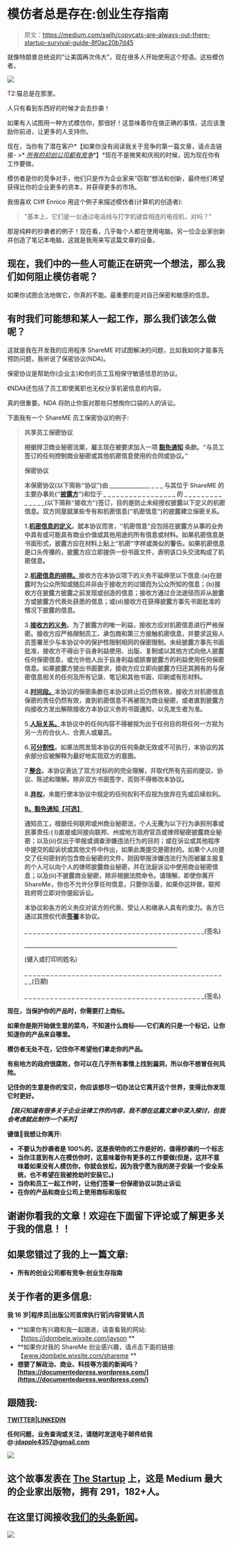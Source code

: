 # 模仿者总是存在:创业生存指南

> 原文：<https://medium.com/swlh/copycats-are-always-out-there-startup-survival-guide-8f0ac20b7d45>

就像特朗普总统说的“让美国再次伟大”，现在很多人开始使用这个短语。这些模仿者。

![](img/cdf1d022a164960f3e80d05884a66e6d.png)

T2:猫总是在那里。

人只有看到东西好的时候才会去抄袭！

如果有人试图用一种方式模仿你，那很好！这意味着你在做正确的事情，这应该激励你前进，让更多的人支持你。

现在，当你有了潜在客户*【如果你没有阅读我关于竞争的第一篇文章，请点击链接- >* [*所有的初创公司都有竞争*](/swlh/all-startups-have-competition-startup-survival-guide-62097d9bc478)*】*现在不是微笑和庆祝的时候，因为现在你有工作要做。

模仿者是你的竞争对手，他们只是作为企业家来“窃取”想法和创新，最终他们希望获得比你的企业更多的资本，并获得更多的市场。

我很喜欢 Cliff Ennico 用这个例子来描述模仿者(计算机的创造者):

> "基本上，它们是一台通过电话线与打字机键盘相连的电视机，对吗？"

那是纯粹的抄袭者的例子！现在看，几乎每个人都在使用电脑。另一位企业家创新并创造了笔记本电脑，这就是我用来写这篇文章的设备。

## 现在，我们中的一些人可能正在研究一个想法，那么我们如何阻止模仿者呢？

如果你试图合法地做它，你真的不能。最重要的是对自己保密和敏感的信息。

## 有时我们可能想和某人一起工作，那么我们该怎么做呢？

这就是我在开发我的应用程序 ShareME 时试图解决的问题，比如我如何才能事先预防问题，我听说了保密协议(NDA)。

保密协议是帮助你(企业主)和你的员工互相保守敏感信息的协议。

《NDA》还包括了员工即使离职也无权分享机密信息的内容。

真的很重要。NDA 将防止你面对那些只想掏你口袋的人的诉讼。

下面我有一个 ShareME 员工保密协议的例子:

> **共享员工保密协议**
> 
> **根据**[](http://www.ndasforfree.com/UTSA.html)****捍卫商业秘密法案，雇主现在被要求加入一项** [**豁免通知**](http://www.ndasforfree.com/NDAS/Boilerplate2.html#Adding_DTSA) **条款。“与员工签订的任何控制商业秘密或其他机密信息使用的合同或协议。”****
> 
> ****保密协议****
> 
> **本保密协议(以下简称“协议”)由 ______________ _ _ _ 与其位于 ShareME 的主要办事处(“[披露方](http://www.ndasforfree.com/NDAS/GetBasicExp.html#Who_Is_Disclosing_Who_Is_Receiving)”)和位于 _ _ _ _ _ _ _ _ _ _ _ _ _ _ _ _ _ 的 _ _ _ _ _ _ _ _ _ _ _ _ _ _(以下简称“接收方”)签订，目的是防止未经授权披露以下定义的机密信息。双方同意就某些专有和机密信息(“机密信息”)的披露建立保密关系。**
> 
> **1.[机密信息的定义](http://www.ndasforfree.com/NDAS/GetBasicExp.html#2.____Defining_the_Trade_Secrets)。就本协议而言，“机密信息”应包括在披露方从事的业务中具有或可能具有商业价值或其他用途的所有信息或材料。如果机密信息是书面形式，披露方应在材料上贴上“机密”字样或类似的警告。如果机密信息是口头传播的，披露方应立即提供一份书面文件，表明该口头交流构成了机密信息。**
> 
> **2.[机密信息的排除。](http://www.ndasforfree.com/NDAS/GetBasicExp.html#3.____Excluding_Information_That_Is_Not_Confidential)接收方在本协议项下的义务不延伸至以下信息:(a)在披露时为公众所知或随后并非由于接收方的过错而为公众所知的信息；(b)接收方在披露方披露之前发现或创造的信息；接收方通过合法途径而非从披露方或披露方代表处获悉的信息；或(d)接收方在获得披露方事先书面批准的情况下披露的信息。**
> 
> **3.[接收方的义务](http://www.ndasforfree.com/NDAS/GetBasicExp.html#4.____Duty_to_Keep_Information_Secret_)。为了披露方的唯一利益，接收方应对机密信息进行严格保密。接收方应严格限制员工、承包商和第三方接触机密信息，并要求这些人员签署至少与本协议中的保护性限制相同的保密限制。未经披露方事先书面批准，接收方不得出于自身利益使用、出版、复制或以其他方式向他人披露任何保密信息，或允许他人出于自身利益或损害披露方的利益使用任何保密信息。如果披露方提出书面要求，接收方应立即向披露方归还其拥有的与保密信息相关的任何及所有记录、笔记和其他书面、印刷或有形材料。**
> 
> **4.[时间段。](http://www.ndasforfree.com/NDAS/GetBasicExp.html#5.____Duration_of_the_Agreement)本协议的保密条款在本协议终止后仍然有效，接收方对机密信息保密的责任仍然有效，直到机密信息不再被视为商业秘密，或者直到披露方向接收方发出解除接收方本协议义务的书面通知，以先发生者为准。**
> 
> **5.[人际关系。](http://www.ndasforfree.com/NDAS/Boilerplate.html#Relationships)本协议中的任何内容不得被视为出于任何目的将任何一方视为另一方的合伙人、合资人或雇员。**
> 
> **6.[可分割性](http://www.ndasforfree.com/NDAS/Boilerplate.html#Severability)。如果法院发现本协议的任何条款无效或不可执行，本协议的其余部分应被解释为最好地实现双方的意图。**
> 
> **7.[整合](http://www.ndasforfree.com/NDAS/Boilerplate.html#Integration)。本协议表达了双方对标的的完全理解，并取代所有先前的提议、协议、陈述和理解。除非双方书面签字，否则不得修改本协议。**
> 
> **8.[弃权](http://www.ndasforfree.com/NDAS/Boilerplate.html#Waiver)。未能行使本协议中规定的任何权利不应视为放弃在先或后续权利。**
> 
> **[9。豁免通知【可选】](http://www.ndasforfree.com/NDAS/Boilerplate2.html#Adding_DTSA)**
> 
> **通知员工，根据任何联邦或州商业秘密法，个人无需为以下行为承担刑事或民事责任:( I)直接或间接向联邦、州或地方政府官员或律师秘密披露商业秘密；以及(ii)仅出于举报或调查涉嫌违法行为的目的；或在诉讼或其他程序中提交的起诉状或其他文件中作出，如果此类提交是密封的。如果个人(I)提交了任何密封的包含商业秘密的文件，则因举报涉嫌违法行为而被雇主报复的个人可以向个人的律师披露商业秘密，并在法庭诉讼中使用商业秘密信息；以及(ii)不披露商业秘密，除非根据法院命令。请理解，即使你离开 ShareMe，你也不允许分享任何信息，只要你活着，如果你这样做，联邦政府将立即对你提起诉讼。**
> 
> **本协议和各方的义务应对该方的代表、受让人和继承人具有约束力。各方已通过其授权代表[签署](http://www.ndasforfree.com/NDAS/Boilerplate.html#Signatures)本协议。**
> 
> **_ _ _ _ _ _ _ _ _ _ _ _ _ _ _ _ _ _ _ _ _ _ _ _ _ _ _ _ _ _ _ _ _ _ _ _ _ _ _ _ _ _(签名)**
> 
> **_____________________________________________________**
> 
> **(键入或打印的姓名)**
> 
> **_ _ _ _ _ _ _ _ _ _ _ _ _ _ _ _ _ _ _ _ _ _ _ _ _ _ _ _ _ _ _ _ _ _ _ _ _ _ _ _ _ _ _ _ _ _ _ _(日期)**
> 
> **_ _ _ _ _ _ _ _ _ _ _ _ _ _ _ _ _ _ _ _ _ _ _ _ _ _ _ _ _ _ _ _ _ _ _ _ _ _ _ _ _ _(签名)**

**现在，当保护你的产品时，你需要打上商标。**

**如果你是刚开始做生意的菜鸟，不知道什么商标——它们真的只是一个标记，让你知道你的产品来自哪里。**

**模仿者无处不在，记住你不希望他们拿走你的产品。**

**有些地方的政府很腐败，你可以在几乎所有事情上找到漏洞，所以你不想冒任何风险。**

**记住你的生意是你的宝贝，你应该想尽一切办法让它离开这个世界，变得比你发现它时更好。**

***【我只知道有很多关于企业法律工作的内容，我不想在这篇文章中深入探讨，但我会考虑就此制作一个系列】***

****键值🔑我想让你离开:****

*   **不要认为抄袭者是 100%的，这是表明你的工作是好的，值得抄袭的一个标志**
*   **当你注意到有人在模仿你时，这意味着你有更多的工作要做(但是，这并不意味着如果没有人模仿你，你就会放松，因为我宁愿为我的房子安装一个安全系统，也不希望在我被抢劫时安装它。)**
*   **当你和员工一起工作时，让他们签署一份保密协议以防止诉讼**
*   **在你的产品和商业公司上使用商标和版权**

## **谢谢你看我的文章！欢迎在下面留下评论或了解更多关于我的信息！！**

## **如果您错过了我的上一篇文章:**

*   **所有的创业公司都有竞争:创业生存指南**

## **关于作者的更多信息:**

**我 16 岁|程序员|出版公司首席执行官|内容营销人员**

*   **如果你有兴趣和我一起跟进，请查看我的网站:【https://jdombele.wixsite.com/jayson **
*   **如果你对我的 ShareMe 创业感兴趣，请点击下面的链接:【www.jdombele.wixsite.com/shareme **
*   **想要了解政治、商业、科技等方面的新闻吗？[https://documentedpress.wordpress.com/](https://documentedpress.wordpress.com/)**

## **跟随我:**

**[**TWITTER**](https://twitter.com/jay_dombele)|[**LINKEDIN**](http://www.linkedin.com/in/jayson-dombele-195a55155)**

**任何问题，业务查询或关注，请随时发送电子邮件给我@:jdapple4357@gmail.com**

**![](img/731acf26f5d44fdc58d99a6388fe935d.png)**

## **这个故事发表在 [The Startup](https://medium.com/swlh) 上，这是 Medium 最大的企业家出版物，拥有 291，182+人。**

## **在这里订阅接收[我们的头条新闻](http://growthsupply.com/the-startup-newsletter/)。**

**![](img/731acf26f5d44fdc58d99a6388fe935d.png)**